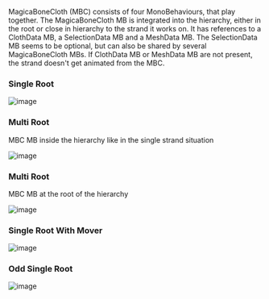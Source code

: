 MagicaBoneCloth (MBC) consists of four MonoBehaviours, that play together. The MagicaBoneCloth MB is integrated into the hierarchy, either in the root or close in hierarchy to the strand it works on. It has references to a ClothData MB, a SelectionData MB and a MeshData MB. The SelectionData MB seems to be optional, but can also be shared by several MagicaBoneCloth MBs. If ClothData MB or MeshData MB are not present, the strand doesn't get animated from the MBC.

### Single Root

![image](https://github.com/enimaroah-cubic/Sb3UGS/assets/104311725/ad8c9244-6a61-40bc-b87b-5d924a397f07)



### Multi Root

MBC MB inside the hierarchy like in the single strand situation


![image](https://github.com/enimaroah-cubic/Sb3UGS/assets/104311725/1ff09f94-7428-4b95-b6fd-bfca04b3ce68)



### Multi Root

MBC MB at the root of the hierarchy


![image](https://github.com/enimaroah-cubic/Sb3UGS/assets/104311725/da2e8cfe-767a-4e8a-a5bc-515990c7ead3)



### Single Root With Mover

![image](https://github.com/enimaroah-cubic/Sb3UGS/assets/104311725/d3fdc6d0-64f4-4241-a11c-4d27da04d506)



### Odd Single Root

![image](https://github.com/enimaroah-cubic/Sb3UGS/assets/104311725/b14717c2-7b33-4b1f-b689-66a2957bb052)
